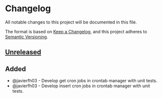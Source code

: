 # Changelog
All notable changes to this project will be documented in this file.

The format is based on [Keep a Changelog](https://keepachangelog.com/en/1.0.0/), and this project adheres to [Semantic Versioning](https://semver.org/spec/v2.0.0.html).

## [Unreleased]
## Added
- @javierfh03 - Develop get cron jobs in crontab manager with unit tests.
- @javierfh03 - Develop insert cron jobs in crontab manager with unit tests.

[Unreleased]: https://github.com/Lagatrix/crontab_lib.git
